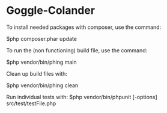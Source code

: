 # Goggle-Colander

To install needed packages with composer, use the command:

$php composer.phar update


To run the (non functioning) build file, use the command:

$php vendor/bin/phing main


Clean up build files with:

$php vendor/bin/phing clean

Run individual tests with:
$php vendor/bin/phpunit [-options] src/test/testFile.php
